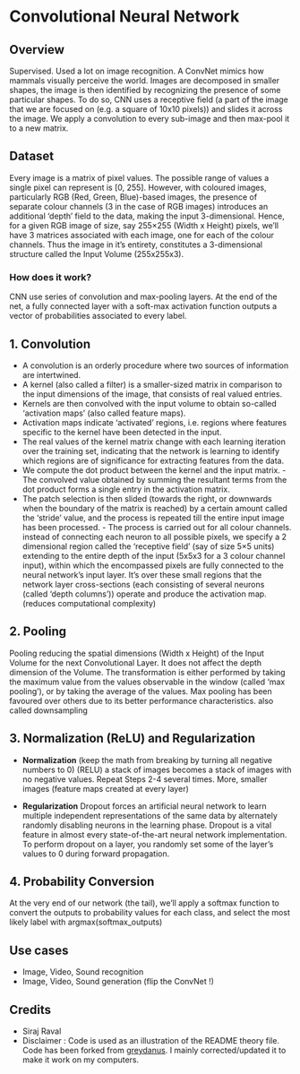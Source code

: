 # Convolutional Neural Network

## Overview

Supervised. Used a lot on image recognition. A ConvNet mimics how mammals visually perceive the world. 
Images are decomposed in smaller shapes, the image is then identified by recognizing the presence of some particular shapes. 
To do so, CNN uses a receptive field (a part of the image that we are focused on (e.g. a square of 10x10 pixels)) 
and slides it across the image. We apply a convolution to every sub-image and then max-pool it to a new matrix.

## Dataset 

Every image is a matrix of pixel values.
The possible range of values a single pixel can represent is [0, 255].
However, with coloured images, particularly RGB (Red, Green, Blue)-based images, the presence of separate colour channels (3 in the case of RGB images) introduces an additional ‘depth’ field to the data, making the input 3-dimensional.
Hence, for a given RGB image of size, say 255×255 (Width x Height) pixels, we’ll have 3 matrices associated with each image, one for each of the colour channels.
Thus the image in it’s entirety, constitutes a 3-dimensional structure called the Input Volume (255x255x3).

### How does it work?

CNN use series of convolution and max-pooling layers. At the end of the net, a fully connected layer with a soft-max
activation function outputs a vector of probabilities associated to every label.

## 1. Convolution

* A convolution is an orderly procedure where two sources of information are intertwined.
* A kernel (also called a filter) is a smaller-sized matrix in comparison to the input dimensions of the image, that consists of real valued entries.
* Kernels are then convolved with the input volume to obtain so-called ‘activation maps’ (also called feature maps).
* Activation maps indicate ‘activated’ regions, i.e. regions where features specific to the kernel have been detected in the input.
* The real values of the kernel matrix change with each learning iteration over the training set, indicating that the network is learning to identify which regions are of significance for extracting features from the data.
* We compute the dot product between the kernel and the input matrix. -The convolved value obtained by summing the resultant terms from the dot product forms a single entry in the activation matrix.
* The patch selection is then slided (towards the right, or downwards when the boundary of the matrix is reached) by a certain amount called the ‘stride’ value, and the process is repeated till the entire input image has been processed. - The process is carried out for all colour channels.
instead of connecting each neuron to all possible pixels, we specify a 2 dimensional region called the ‘receptive field’ (say of size 5×5 units) extending to the entire depth of the input (5x5x3 for a 3 colour channel input), within which the encompassed pixels are fully connected to the neural network’s input layer. It’s over these small regions that the network layer cross-sections (each consisting of several neurons (called ‘depth columns’)) operate and produce the activation map. (reduces computational complexity)

## 2. Pooling

Pooling reducing the spatial dimensions (Width x Height) of the Input Volume for the next Convolutional Layer. It does not affect the depth dimension of the Volume.
The transformation is either performed by taking the maximum value from the values observable in the window (called ‘max pooling’), or by taking the average of the values. Max pooling has been favoured over others due to its better performance characteristics.
also called downsampling

## 3. Normalization (ReLU) and Regularization
 
* **Normalization** (keep the math from breaking by turning all negative numbers to 0) (RELU) a stack of images becomes a stack of images with no negative values.
Repeat Steps 2-4 several times. More, smaller images (feature maps created at every layer)

* **Regularization**
Dropout forces an artificial neural network to learn multiple independent representations of the same data by alternately randomly disabling neurons in the learning phase.
Dropout is a vital feature in almost every state-of-the-art neural network implementation.
To perform dropout on a layer, you randomly set some of the layer’s values to 0 during forward propagation.

## 4. Probability Conversion
At the very end of our network (the tail), we’ll apply a softmax function to convert the outputs to probability values for each class,
and select the most likely label with argmax(softmax_outputs)

## Use cases

* Image, Video, Sound recognition
* Image, Video, Sound generation (flip the ConvNet !)

## Credits

* Siraj Raval
* Disclaimer : Code is used as an illustration of the README theory file. Code has been forked from [greydanus](https://github.com/greydanus/pythonic_ocr). I mainly corrected/updated it to make it work on my computers.
